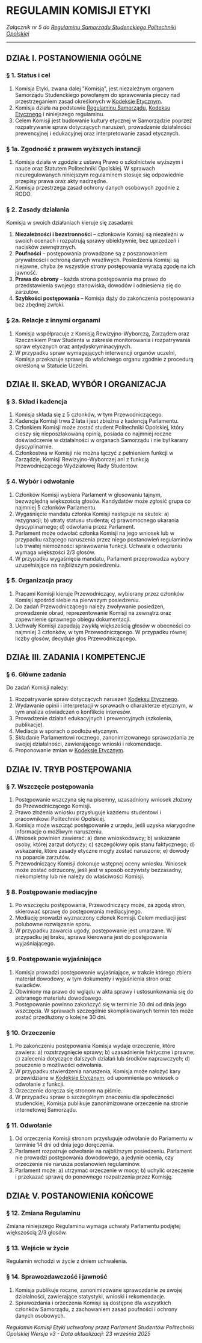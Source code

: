 ﻿# REGULAMIN KOMISJI ETYKI

*Załącznik nr 5 do [Regulaminu Samorządu Studenckiego Politechniki Opolskiej](./01-regulamin-sspo.md)*

---

## DZIAŁ I. POSTANOWIENIA OGÓLNE

### § 1. Status i cel
1. Komisja Etyki, zwana dalej "Komisją", jest niezależnym organem Samorządu Studenckiego powołanym do sprawowania pieczy nad przestrzeganiem zasad określonych w [Kodeksie Etycznym](03-kodeks-etyczny.md).
2. Komisja działa na podstawie [Regulaminu Samorządu](01-regulamin-sspo.md), [Kodeksu Etycznego](03-kodeks-etyczny.md) i niniejszego regulaminu.
3. Celem Komisji jest budowanie kultury etycznej w Samorządzie poprzez rozpatrywanie spraw dotyczących naruszeń, prowadzenie działalności prewencyjnej i edukacyjnej oraz interpretowanie zasad etycznych.

### § 1a. Zgodność z prawem wyższych instancji
1. Komisja działa w zgodzie z ustawą Prawo o szkolnictwie wyższym i nauce oraz Statutem Politechniki Opolskiej. W sprawach nieuregulowanych niniejszym regulaminem stosuje się odpowiednie przepisy prawa oraz akty nadrzędne.
2. Komisja przestrzega zasad ochrony danych osobowych zgodnie z RODO.

### § 2. Zasady działania
Komisja w swoich działaniach kieruje się zasadami:
1. **Niezależności i bezstronności** – członkowie Komisji są niezależni w swoich ocenach i rozpatrują sprawy obiektywnie, bez uprzedzeń i nacisków zewnętrznych.
2. **Poufności** – postępowania prowadzone są z poszanowaniem prywatności i ochroną danych wrażliwych. Posiedzenia Komisji są niejawne, chyba że wszystkie strony postępowania wyrażą zgodę na ich jawność.
3. **Prawa do obrony** – każda strona postępowania ma prawo do przedstawienia swojego stanowiska, dowodów i odniesienia się do zarzutów.
4. **Szybkości postępowania** – Komisja dąży do zakończenia postępowania bez zbędnej zwłoki.

### § 2a. Relacje z innymi organami
1. Komisja współpracuje z Komisją Rewizyjno-Wyborczą, Zarządem oraz Rzecznikiem Praw Studenta w zakresie monitorowania i rozpatrywania spraw etycznych oraz antydyskryminacyjnych.
2. W przypadku spraw wymagających interwencji organów uczelni, Komisja przekazuje sprawę do właściwego organu zgodnie z procedurą określoną w Statucie Uczelni.

## DZIAŁ II. SKŁAD, WYBÓR I ORGANIZACJA

### § 3. Skład i kadencja
1. Komisja składa się z 5 członków, w tym Przewodniczącego.
2. Kadencja Komisji trwa 2 lata i jest zbieżna z kadencją Parlamentu.
3. Członkiem Komisji może zostać student Politechniki Opolskiej, który cieszy się nieposzlakowaną opinią, posiada co najmniej roczne doświadczenie w działalności w organach Samorządu i nie był karany dyscyplinarnie.
4. Członkostwa w Komisji nie można łączyć z pełnieniem funkcji w Zarządzie, Komisji Rewizyjno-Wyborczej ani z funkcją Przewodniczącego Wydziałowej Rady Studentów.

### § 4. Wybór i odwołanie
1. Członków Komisji wybiera Parlament w głosowaniu tajnym, bezwzględną większością głosów. Kandydatów może zgłosić grupa co najmniej 5 członków Parlamentu.
2. Wygaśnięcie mandatu członka Komisji następuje na skutek:
   a) rezygnacji;
   b) utraty statusu studenta;
   c) prawomocnego ukarania dyscyplinarnego;
   d) odwołania przez Parlament.
3. Parlament może odwołać członka Komisji na jego wniosek lub w przypadku rażącego naruszenia przez niego postanowień regulaminów lub trwałej niemożności sprawowania funkcji. Uchwała o odwołaniu wymaga większości 2/3 głosów.
4. W przypadku wygaśnięcia mandatu, Parlament przeprowadza wybory uzupełniające na najbliższym posiedzeniu.

### § 5. Organizacja pracy
1. Pracami Komisji kieruje Przewodniczący, wybierany przez członków Komisji spośród siebie na pierwszym posiedzeniu.
2. Do zadań Przewodniczącego należy zwoływanie posiedzeń, prowadzenie obrad, reprezentowanie Komisji na zewnątrz oraz zapewnienie sprawnego obiegu dokumentacji.
3. Uchwały Komisji zapadają zwykłą większością głosów w obecności co najmniej 3 członków, w tym Przewodniczącego. W przypadku równej liczby głosów, decyduje głos Przewodniczącego.

## DZIAŁ III. ZADANIA I KOMPETENCJE

### § 6. Główne zadania
Do zadań Komisji należy:
1. Rozpatrywanie spraw dotyczących naruszeń [Kodeksu Etycznego](03-kodeks-etyczny.md).
2. Wydawanie opinii i interpretacji w sprawach o charakterze etycznym, w tym analiza oświadczeń o konflikcie interesów.
3. Prowadzenie działań edukacyjnych i prewencyjnych (szkolenia, publikacje).
4. Mediacja w sporach o podłożu etycznym.
5. Składanie Parlamentowi rocznego, zanonimizowanego sprawozdania ze swojej działalności, zawierającego wnioski i rekomendacje.
6. Proponowanie zmian w [Kodeksie Etycznym](03-kodeks-etyczny.md).

## DZIAŁ IV. TRYB POSTĘPOWANIA

### § 7. Wszczęcie postępowania
1. Postępowanie wszczyna się na pisemny, uzasadniony wniosek złożony do Przewodniczącego Komisji.
2. Prawo złożenia wniosku przysługuje każdemu studentowi i pracownikowi Politechniki Opolskiej.
3. Komisja może wszcząć postępowanie z urzędu, jeśli uzyska wiarygodne informacje o możliwym naruszeniu.
4. Wniosek powinien zawierać:
   a) dane wnioskodawcy;
   b) wskazanie osoby, której zarzut dotyczy;
   c) szczegółowy opis stanu faktycznego;
   d) wskazanie, które zasady etyczne mogły zostać naruszone;
   e) dowody na poparcie zarzutów.
5. Przewodniczący Komisji dokonuje wstępnej oceny wniosku. Wniosek może zostać odrzucony, jeśli jest w sposób oczywisty bezzasadny, niekompletny lub nie należy do właściwości Komisji.

### § 8. Postępowanie mediacyjne
1. Po wszczęciu postępowania, Przewodniczący może, za zgodą stron, skierować sprawę do postępowania mediacyjnego.
2. Mediację prowadzi wyznaczony członek Komisji. Celem mediacji jest polubowne rozwiązanie sporu.
3. W przypadku zawarcia ugody, postępowanie jest umarzane. W przypadku jej braku, sprawa kierowana jest do postępowania wyjaśniającego.

### § 9. Postępowanie wyjaśniające
1. Komisja prowadzi postępowanie wyjaśniające, w trakcie którego zbiera materiał dowodowy, w tym dokumenty i wyjaśnienia stron oraz świadków.
2. Obwiniony ma prawo do wglądu w akta sprawy i ustosunkowania się do zebranego materiału dowodowego.
3. Postępowanie powinno zakończyć się w terminie 30 dni od dnia jego wszczęcia. W sprawach szczególnie skomplikowanych termin ten może zostać przedłużony o kolejne 30 dni.

### § 10. Orzeczenie
1. Po zakończeniu postępowania Komisja wydaje orzeczenie, które zawiera:
   a) rozstrzygnięcie sprawy;
   b) uzasadnienie faktyczne i prawne;
   c) zalecenia dotyczące dalszych działań lub środków naprawczych;
   d) pouczenie o możliwości odwołania.
2. W przypadku stwierdzenia naruszenia, Komisja może nałożyć kary przewidziane w [Kodeksie Etycznym](03-kodeks-etyczny.md), od upomnienia po wniosek o odwołanie z funkcji.
3. Orzeczenie doręcza się stronom na piśmie.
4. W przypadku spraw o szczególnym znaczeniu dla społeczności studenckiej, Komisja publikuje zanonimizowane orzeczenie na stronie internetowej Samorządu.

### § 11. Odwołanie
1. Od orzeczenia Komisji stronom przysługuje odwołanie do Parlamentu w terminie 14 dni od dnia jego doręczenia.
2. Parlament rozpatruje odwołanie na najbliższym posiedzeniu. Parlament nie prowadzi postępowania dowodowego, a jedynie ocenia, czy orzeczenie nie narusza postanowień regulaminów.
3. Parlament może:
   a) utrzymać orzeczenie w mocy;
   b) uchylić orzeczenie i przekazać sprawę do ponownego rozpatrzenia przez Komisję.

## DZIAŁ V. POSTANOWIENIA KOŃCOWE

### § 12. Zmiana Regulaminu
Zmiana niniejszego Regulaminu wymaga uchwały Parlamentu podjętej większością 2/3 głosów.

### § 13. Wejście w życie
Regulamin wchodzi w życie z dniem uchwalenia.

### § 14. Sprawozdawczość i jawność
1. Komisja publikuje roczne, zanonimizowane sprawozdanie ze swojej działalności, zawierające statystyki, wnioski i rekomendacje.
2. Sprawozdania i orzeczenia Komisji są dostępne dla wszystkich członków Samorządu, z zachowaniem zasad poufności i ochrony danych osobowych.

*Regulamin Komisji Etyki uchwalony przez Parlament Studentów Politechniki Opolskiej*
*Wersja v3 - Data aktualizacji: 23 września 2025*


